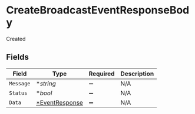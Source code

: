 # CreateBroadcastEventResponseBody

Created


## Fields

| Field                                | Type                                 | Required                             | Description                          |
| ------------------------------------ | ------------------------------------ | ------------------------------------ | ------------------------------------ |
| `Message`                            | **string*                            | :heavy_minus_sign:                   | N/A                                  |
| `Status`                             | **bool*                              | :heavy_minus_sign:                   | N/A                                  |
| `Data`                               | [*EventResponse](./eventresponse.md) | :heavy_minus_sign:                   | N/A                                  |